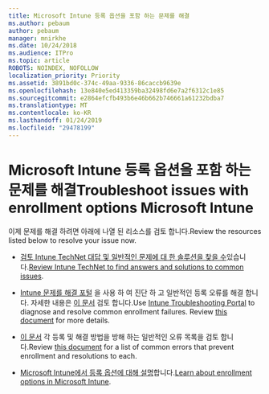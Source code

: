 ```yaml
---
title: Microsoft Intune 등록 옵션을 포함 하는 문제를 해결
ms.author: pebaum
author: pebaum
manager: mnirkhe
ms.date: 10/24/2018
ms.audience: ITPro
ms.topic: article
ROBOTS: NOINDEX, NOFOLLOW
localization_priority: Priority
ms.assetid: 3891bd0c-374c-49aa-9336-86caccb9639e
ms.openlocfilehash: 13e840e5ed413359ba32498fd6e7a2f6312c1e85
ms.sourcegitcommit: e2864efcfb493b6e46b662b746661a61232bdba7
ms.translationtype: MT
ms.contentlocale: ko-KR
ms.lasthandoff: 01/24/2019
ms.locfileid: "29478199"
---
```

# <a name="troubleshoot-issues-with-enrollment-options-microsoft-intune"></a><span data-ttu-id="561c6-102">Microsoft Intune 등록 옵션을 포함 하는 문제를 해결</span><span class="sxs-lookup"><span data-stu-id="561c6-102">Troubleshoot issues with enrollment options Microsoft Intune</span></span>

<span data-ttu-id="561c6-103">이제 문제를 해결 하려면 아래에 나열 된 리소스를 검토 합니다.</span><span class="sxs-lookup"><span data-stu-id="561c6-103">Review the resources listed below to resolve your issue now.</span></span> 
  
- <span data-ttu-id="561c6-104">[검토 Intune TechNet 대답 및 일반적인 문제에 대 한 솔루션을 찾을 수](https://social.technet.microsoft.com/Forums/en-US/home?category=microsoftintune&amp;filter=alltypes&amp;sort=lastpostdesc)있습니다.</span><span class="sxs-lookup"><span data-stu-id="561c6-104">[Review Intune TechNet to find answers and solutions to common issues](https://social.technet.microsoft.com/Forums/en-US/home?category=microsoftintune&amp;filter=alltypes&amp;sort=lastpostdesc).</span></span>
    
- <span data-ttu-id="561c6-p101">[Intune 문제를 해결 포털](https://aka.ms/intunetroubleshooting) 을 사용 하 여 진단 하 고 일반적인 등록 오류를 해결 합니다. 자세한 내용은 [이 문서](https://docs.microsoft.com/en-us/intune/help-desk-operators) 검토 합니다.</span><span class="sxs-lookup"><span data-stu-id="561c6-p101">Use [Intune Troubleshooting Portal](https://aka.ms/intunetroubleshooting) to diagnose and resolve common enrollment failures. Review [this document](https://docs.microsoft.com/en-us/intune/help-desk-operators) for more details.</span></span> 
    
- <span data-ttu-id="561c6-107">[이 문서](https://docs.microsoft.com/en-us/intune-classic/Troubleshoot/troubleshoot-device-enrollment-in-intune) 각 등록 및 해결 방법을 방해 하는 일반적인 오류 목록을 검토 합니다.</span><span class="sxs-lookup"><span data-stu-id="561c6-107">Review [this document](https://docs.microsoft.com/en-us/intune-classic/Troubleshoot/troubleshoot-device-enrollment-in-intune) for a list of common errors that prevent enrollment and resolutions to each.</span></span> 
    
- <span data-ttu-id="561c6-108">[Microsoft Intune에서 등록 옵션에 대해 설명](https://docs.microsoft.com/en-us/intune/enrollment-options)합니다.</span><span class="sxs-lookup"><span data-stu-id="561c6-108">[Learn about enrollment options in Microsoft Intune](https://docs.microsoft.com/en-us/intune/enrollment-options).</span></span>
    

